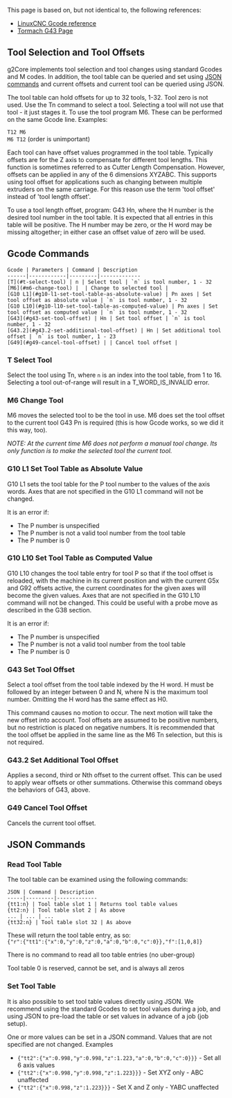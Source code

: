 This page is based on, but not identical to, the following references: 

- [LinuxCNC Gcode reference](http://linuxcnc.org/docs/devel/html/gcode/g-code.html)
- [Tormach G43 Page](http://www.tormach.com/g43_g44_g49.html)

## Tool Selection and Tool Offsets
g2Core implements tool selection and tool changes using standard Gcodes and M codes. In addition, the tool table can be queried and set using [JSON commands](#json-commands) and current offsets and current tool can be queried using JSON.

The tool table can hold offsets for up to 32 tools, 1-32. Tool zero is not used. Use the Tn command to select a tool. Selecting a tool will not use that tool - it just stages it. To use the tool program M6. These can be performed on the same Gcode line. Examples:

`T12 M6`<br>
`M6 T12`  (order is unimportant)

Each tool can have offset values programmed in the tool table. Typically offsets are for the Z axis to compensate for different tool lengths. This function is sometimes referred to as Cutter Length Compensation. However, offsets can be applied in any of the 6 dimensions XYZABC. This supports using tool offset for applications such as changing between multiple extruders on the same carriage. For this reason use the term 'tool offset' instead of 'tool length offset'.

To use a tool length offset, program: G43 Hn, where the H number is the desired tool number in the tool table. It is expected that all entries in this table will be positive. The H number may be zero, or the H word may be missing altogether; in either case an offset value of zero will be used. 

## Gcode Commands

	Gcode | Parameters | Command | Description
	------|------------|---------|-------------
	[T](#t-select-tool) | n | Select tool | `n` is tool number, 1 - 32
	[M6](#m6-change-tool) |  | Change to selected tool |
	[G10 L1](#g10-l1-set-tool-table-as-absolute-value) | Pn axes | Set tool offset as absolute value | `n` is tool number, 1 - 32
	[G10 L10](#g10-l10-set-tool-table-as-computed-value) | Pn axes | Set tool offset as computed value | `n` is tool number, 1 - 32
	[G43](#g43-set-tool-offset) | Hn | Set tool offset | `n` is tool number, 1 - 32
	[G43.2](#g43.2-set-additional-tool-offset) | Hn | Set additional tool offset | `n` is tool number, 1 - 23
	[G49](#g49-cancel-tool-offset) | | Cancel tool offset | 

### T Select Tool
Select the tool using Tn, where `n` is an index into the tool table, from 1 to 16. Selecting a tool out-of-range will result in a T_WORD_IS_INVALID error.

### M6 Change Tool
M6 moves the selected tool to be the tool in use. M6 does set the tool offset to the current tool G43 Pn is required (this is how Gcode works, so we did it this way, too).

_NOTE: At the current time M6 does not perform a manual tool change. Its only function is to make the selected tool the current tool._

### G10 L1 Set Tool Table as Absolute Value
G10 L1 sets the tool table for the P tool number to the values of the axis words. Axes that are not specified in the G10 L1 command will not be changed. 

It is an error if:
- The P number is unspecified
- The P number is not a valid tool number from the tool table
- The P number is 0

### G10 L10 Set Tool Table as Computed Value
G10 L10 changes the tool table entry for tool P so that if the tool offset is reloaded, with the machine in its current position and with the current G5x and G92 offsets active, the current coordinates for the given axes will become the given values. Axes that are not specified in the G10 L10 command will not be changed. This could be useful with a probe move as described in the G38 section.

It is an error if:
- The P number is unspecified
- The P number is not a valid tool number from the tool table
- The P number is 0

### G43 Set Tool Offset

Select a tool offset from the tool table indexed by the H word. H must be followed by an integer between 0 and N, where N is the maximum tool number. Omitting the H word has the same effect as H0.

This command causes no motion to occur. The next motion will take the new offset into account. Tool offsets are assumed to be positive numbers, but no restriction is placed on negative numbers. It is recommended that the tool offset be applied in the same line as the M6 Tn selection, but this is not required.

### G43.2 Set Additional Tool Offset

Applies a second, third or Nth offset to the current offset. This can be used to apply wear offsets or other summations. Otherwise this command obeys the behaviors of G43, above.

### G49 Cancel Tool Offset

Cancels the current tool offset.

## JSON Commands

### Read Tool Table
The tool table can be examined using the following commands:

	JSON | Command | Description
	-----|---------|-------------
	{tt1:n} | Tool table slot 1 | Returns tool table values
	{tt2:n} | Tool table slot 2 | As above
	... | ... | ...
	{tt32:n} | Tool table slot 32 | As above

These will return the tool table entry, as so:<br>
`{"r":{"tt1":{"x":0,"y":0,"z":0,"a":0,"b":0,"c":0}},"f":[1,0,8]}`

There is no command to read all too table entries (no uber-group)

Tool table 0 is reserved, cannot be set, and is always all zeros

### Set Tool Table
It is also possible to set tool table values directly using JSON. We recommend using the standard Gcodes to set tool values during a job, and using JSON to pre-load the table or set values in advance of a job (job setup).

One or more values can be set in a JSON command. Values that are not specified are not changed. Examples

- `{"tt2":{"x":0.998,"y":0.998,"z":1.223,"a":0,"b":0,"c":0}}}` - Set all 6 axis values
- `{"tt2":{"x":0.998,"y":0.998,"z":1.223}}}` - Set XYZ only - ABC unaffected
- `{"tt2":{"x":0.998,"z":1.223}}}` - Set X and Z only - YABC unaffected

